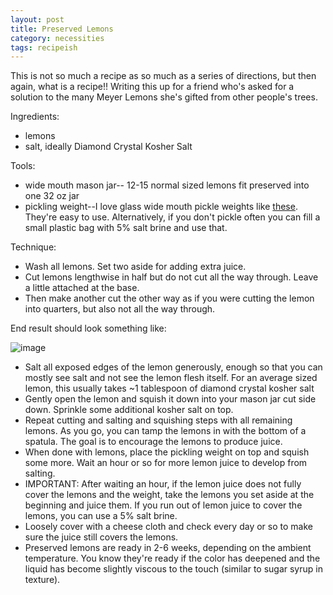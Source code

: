 ```yaml
---
layout: post
title: Preserved Lemons
category: necessities
tags: recipeish
---
```


This is not so much a recipe as so much as a series of directions, but then again, what is a recipe!! Writing this up for a friend who's asked for a solution to the many Meyer Lemons she's gifted from other people's trees.

Ingredients:
* lemons
* salt, ideally Diamond Crystal Kosher Salt

Tools:
* wide mouth mason jar-- 12-15 normal sized lemons fit preserved into one 32 oz jar
* pickling weight--I love glass wide mouth pickle weights like [these](https://www.amazon.com/Masontops-Pickle-Infinity-Weights-Fermenting/dp/B00LOVZVBC). They're easy to use. Alternatively, if you don't pickle often you can fill a small plastic bag with 5% salt brine and use that.

Technique:
* Wash all lemons. Set two aside for adding extra juice.
* Cut lemons lengthwise in half but do not cut all the way through. Leave a little attached at the base.
* Then make another cut the other way as if you were cutting the lemon into quarters, but also not all the way through.

End result should look something like:

![image](https://user-images.githubusercontent.com/1466845/127083982-19d5c7cc-2773-4fdd-aca6-da64891d52e6.png)

* Salt all exposed edges of the lemon generously, enough so that you can mostly see salt and not see the lemon flesh itself. For an average sized lemon, this usually takes ~1 tablespoon of diamond crystal kosher salt
* Gently open the lemon and squish it down into your mason jar cut side down. Sprinkle some additional kosher salt on top.
* Repeat cutting and salting and squishing steps with all remaining lemons. As you go, you can tamp the lemons in with the bottom of a spatula. The goal is to encourage the lemons to produce juice.
* When done with lemons, place the pickling weight on top and squish some more. Wait an hour or so for more lemon juice to develop from salting.
* IMPORTANT: After waiting an hour, if the lemon juice does not fully cover the lemons and the weight, take the lemons you set aside at the beginning and juice them. If you run out of lemon juice to cover the lemons, you can use a 5% salt brine.
* Loosely cover with a cheese cloth and check every day or so to make sure the juice still covers the lemons.
* Preserved lemons are ready in 2-6 weeks, depending on the ambient temperature. You know they're ready if the color has deepened and the liquid has become slightly viscous to the touch (similar to sugar syrup in texture). 
